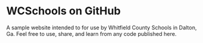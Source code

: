 WCSchools on GitHub
===================

A sample website intended to for use by Whitfield County Schools in Dalton, Ga. Feel free to use, share, and learn from any code published here.
